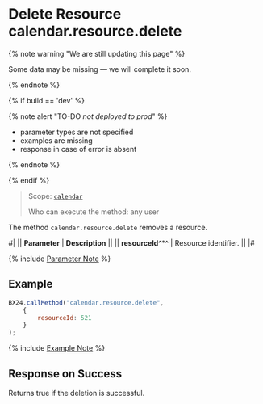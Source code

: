 # Delete Resource calendar.resource.delete

{% note warning "We are still updating this page" %}

Some data may be missing — we will complete it soon.

{% endnote %}

{% if build == 'dev' %}

{% note alert "TO-DO _not deployed to prod_" %}

- parameter types are not specified
- examples are missing
- response in case of error is absent

{% endnote %}

{% endif %}

> Scope: [`calendar`](../scopes/permissions.md)
>
> Who can execute the method: any user

The method `calendar.resource.delete` removes a resource.

#|
|| **Parameter** | **Description** ||
|| **resourceId**^*^ | Resource identifier. ||
|#

{% include [Parameter Note](../../_includes/required.md) %}

## Example

```js
BX24.callMethod("calendar.resource.delete",
    {
        resourceId: 521
    }
);
```

{% include [Example Note](../../_includes/examples.md) %}

## Response on Success

Returns true if the deletion is successful.